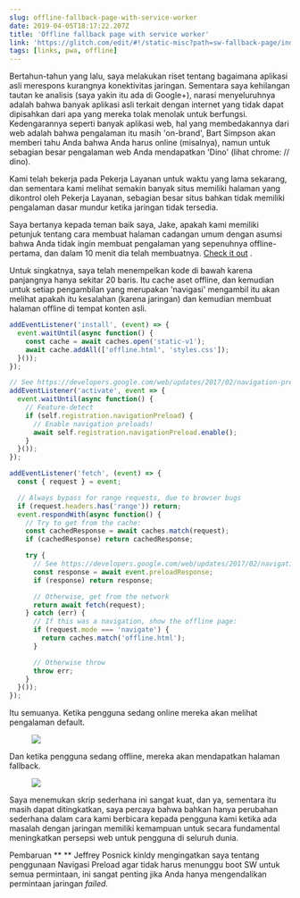 ```yaml
---
slug: offline-fallback-page-with-service-worker
date: 2019-04-05T18:17:22.207Z
title: 'Offline fallback page with service worker'
link: 'https://glitch.com/edit/#!/static-misc?path=sw-fallback-page/index.html:6:9'
tags: [links, pwa, offline]
---
```

Bertahun-tahun yang lalu, saya melakukan riset tentang bagaimana aplikasi asli merespons kurangnya konektivitas jaringan. Sementara saya kehilangan tautan ke analisis (saya yakin itu ada di Google+), narasi menyeluruhnya adalah bahwa banyak aplikasi asli terkait dengan internet yang tidak dapat dipisahkan dari apa yang mereka tolak menolak untuk berfungsi. Kedengarannya seperti banyak aplikasi web, hal yang membedakannya dari web adalah bahwa pengalaman itu masih &#39;on-brand&#39;, Bart Simpson akan memberi tahu Anda bahwa Anda harus online (misalnya), namun untuk sebagian besar pengalaman web Anda mendapatkan &#39;Dino&#39; (lihat chrome: // dino).

Kami telah bekerja pada Pekerja Layanan untuk waktu yang lama sekarang, dan sementara kami melihat semakin banyak situs memiliki halaman yang dikontrol oleh Pekerja Layanan, sebagian besar situs bahkan tidak memiliki pengalaman dasar mundur ketika jaringan tidak tersedia.

Saya bertanya kepada teman baik saya, Jake, apakah kami memiliki petunjuk tentang cara membuat halaman cadangan umum dengan asumsi bahwa Anda tidak ingin membuat pengalaman yang sepenuhnya offline-pertama, dan dalam 10 menit dia telah membuatnya. [Check it out](https://glitch.com/edit/#!/static-misc?path=sw-fallback-page/sw.js:6:9) .

Untuk singkatnya, saya telah menempelkan kode di bawah karena panjangnya hanya sekitar 20 baris. Itu cache aset offline, dan kemudian untuk setiap pengambilan yang merupakan &#39;navigasi&#39; mengambil itu akan melihat apakah itu kesalahan (karena jaringan) dan kemudian membuat halaman offline di tempat konten asli.

```JavaScript
addEventListener('install', (event) => {
  event.waitUntil(async function() {
    const cache = await caches.open('static-v1');
    await cache.addAll(['offline.html', 'styles.css']);
  }());
});

// See https://developers.google.com/web/updates/2017/02/navigation-preload#activating_navigation_preload
addEventListener('activate', event => {
  event.waitUntil(async function() {
    // Feature-detect
    if (self.registration.navigationPreload) {
      // Enable navigation preloads!
      await self.registration.navigationPreload.enable();
    }
  }());
});

addEventListener('fetch', (event) => {
  const { request } = event;

  // Always bypass for range requests, due to browser bugs
  if (request.headers.has('range')) return;
  event.respondWith(async function() {
    // Try to get from the cache:
    const cachedResponse = await caches.match(request);
    if (cachedResponse) return cachedResponse;

    try {
      // See https://developers.google.com/web/updates/2017/02/navigation-preload#using_the_preloaded_response
      const response = await event.preloadResponse;
      if (response) return response;

      // Otherwise, get from the network
      return await fetch(request);
    } catch (err) {
      // If this was a navigation, show the offline page:
      if (request.mode === 'navigate') {
        return caches.match('offline.html');
      }

      // Otherwise throw
      throw err;
    }
  }());
});
```

Itu semuanya. Ketika pengguna sedang online mereka akan melihat pengalaman default.

<figure><img src="/images/2019-04-05-offline-fallback-page-with-service-worker-0.jpeg"></figure>

Dan ketika pengguna sedang offline, mereka akan mendapatkan halaman fallback.

<figure><img src="/images/2019-04-05-offline-fallback-page-with-service-worker-1.jpeg"></figure>

Saya menemukan skrip sederhana ini sangat kuat, dan ya, sementara itu masih dapat ditingkatkan, saya percaya bahwa bahkan hanya perubahan sederhana dalam cara kami berbicara kepada pengguna kami ketika ada masalah dengan jaringan memiliki kemampuan untuk secara fundamental meningkatkan persepsi web untuk pengguna di seluruh dunia.

Pembaruan ** ** Jeffrey Posnick kinldy mengingatkan saya tentang penggunaan Navigasi Preload agar tidak harus menunggu boot SW untuk semua permintaan, ini sangat penting jika Anda hanya mengendalikan permintaan jaringan _failed_.
